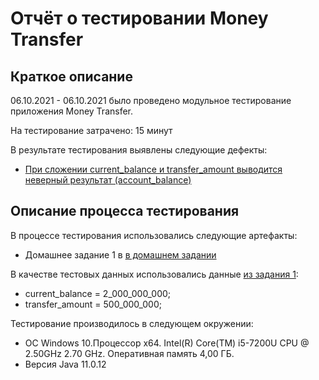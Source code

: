 # Отчёт о тестировании Money Transfer

## Краткое описание

06.10.2021 - 06.10.2021 было проведено модульное тестирование приложения Money Transfer.

На тестирование затрачено: 15 минут

В результате тестирования выявлены следующие дефекты:
* [При сложении current_balance и transfer_amount выводится неверный результат (account_balance)](https://github.com/Chebykina-Xenia/Money-Transfer/issues/1#issue-1018174258)
## Описание процесса тестирования

В процессе тестирования использовались следующие артефакты:
* Домашнее задание 1 в [в домашнем задании](https://github.com/netology-code/javaqa-homeworks/blob/master/intro/MERGED.md)

В качестве тестовых данных использовались данные [из задания 1](https://github.com/netology-code/javaqa-homeworks/blob/master/intro/MERGED.md):
* current_balance = 2_000_000_000;
* transfer_amount = 500_000_000;

Тестирование производилось в следующем окружении:
* ОС Windows 10.Процессор x64. Intel(R) Core(TM) i5-7200U CPU @ 2.50GHz 2.70 GHz. Оперативная память 4,00 ГБ.
* Версия Java 11.0.12
  
  
  